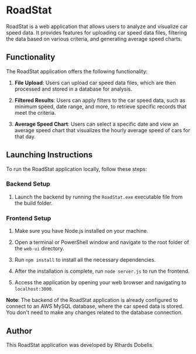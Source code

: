 # RoadStat

RoadStat is a web application that allows users to analyze and visualize car speed data. It provides features for uploading car speed data files, filtering the data based on various criteria, and generating average speed charts.

## Functionality

The RoadStat application offers the following functionality:

1. **File Upload**: Users can upload car speed data files, which are then processed and stored in a database for analysis.

2. **Filtered Results**: Users can apply filters to the car speed data, such as minimum speed, date range, and more, to retrieve specific records that meet the criteria.

3. **Average Speed Chart**: Users can select a specific date and view an average speed chart that visualizes the hourly average speed of cars for that day.

## Launching Instructions

To run the RoadStat application locally, follow these steps:

### Backend Setup

1. Launch the backend by running the `RoadStat.exe` executable file from the build folder.

### Frontend Setup

1. Make sure you have Node.js installed on your machine.

2. Open a terminal or PowerShell window and navigate to the root folder of the `web-ui` directory.

3. Run `npm install` to install all the necessary dependencies.

4. After the installation is complete, run `node server.js` to run the frontend.

5. Access the application by opening your web browser and navigating to `localhost:3000`.

**Note**: The backend of the RoadStat application is already configured to connect to an AWS MySQL database, where the car speed data is stored. You don't need to make any changes related to the database connection.

## Author

This RoadStat application was developed by Rihards Dobelis.
